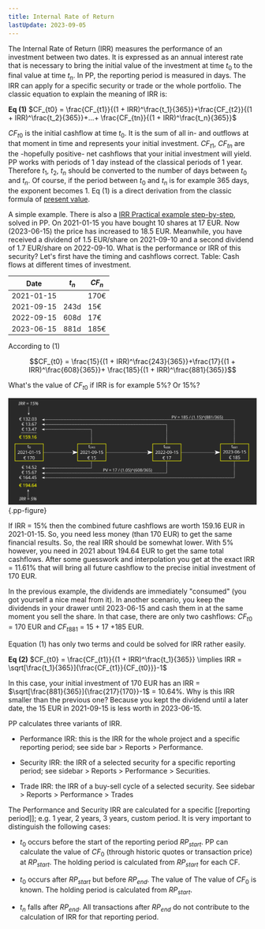 ```yaml
---
title: Internal Rate of Return
lastUpdate: 2023-09-05
---
```


The Internal Rate of Return (IRR) measures the performance of an investment between two dates. It is expressed as an annual interest rate that is necessary to bring the initial value of the investment at time $t_{0}$ to the final value at time $t_{n}$. In PP, the reporting period is measured in days. The IRR can apply for a specific security or trade or the whole portfolio. The classic equation to explain the meaning of IRR is:

**Eq (1)**    $CF_{t0} = \frac{CF_{t1}}{(1 + IRR)^\frac{t_1}{365}}+\frac{CF_{t2}}{(1 + IRR)^\frac{t_2}{365}}+...+ \frac{CF_{tn}}{(1 + IRR)^\frac{t_n}{365}}$

$CF_{t0}$ is the initial cashflow at time $t_0$. It is the sum of all in- and outflows at that moment in time and represents your initial investment. $CF_{t1}$, $CF_{tn}$ are the -hopefully positive- net cashflows that your initial investment will yield. PP works with periods of 1 day instead of the classical periods of 1 year. Therefore $t_1$, $t_2$, $t_n$ should be converted to the number of days between $t_0$ and $t_n$. Of course, if the period between $t_0$ and $t_n$ is  for example 365 days, the exponent becomes 1. Eq (1) is a direct derivation from the classic formula of [present value](images/irr-future-present-value.svg).

A simple example. There is also a [IRR Practical example step-by-step](irr-example.md), solved in PP. On 2021-01-15 you have bought 10 shares at 17 EUR. Now (2023-06-15) the price has increased to 18.5 EUR. Meanwhile, you have received a dividend of 1.5 EUR/share on 2021-09-10 and a second dividend of 1.7 EUR/share on 2022-09-10. What is the performance or IRR of this security? Let's first have the timing and cashflows correct.
Table: Cash flows at different times of investment.

| Date       | $t_n$ | $CF_n$           |
|------------|-------|------------------|
| 2021-01-15 |       |  170€            |
| 2021-09-15 | 243d  | 15€              |
| 2022-09-15 | 608d  | 17€              |
| 2023-06-15 | 881d  | 185€             |

According to (1)

$$CF_{t0} = \frac{15}{(1 + IRR)^\frac{243}{365}}+\frac{17}{(1 + IRR)^\frac{608}{365}}+ \frac{185}{(1 + IRR)^\frac{881}{365}}$$

What's the value of $CF_{t0}$ if IRR is for example 5%? Or 15%?

![Calculating IRR](images/irr-calculations.svg){.pp-figure}

If IRR = 15% then the combined future cashflows are worth 159.16 EUR in 2021-01-15. So, you need less money (than 170 EUR) to get the same financial results.  So, the real IRR should be somewhat lower. With 5% however, you need in 2021 about 194.64 EUR to get the same total cashflows. After some guesswork and interpolation you get at the exact IRR = 11.61% that will bring all future cashflow to the precise initial investment of 170 EUR.

In the previous example, the dividends are immediately "consumed" (you got yourself a nice meal from it). In another scenario, you keep the dividends in your drawer until 2023-06-15 and cash them in at the same moment you sell the share. In that case, there are only two cashflows: $CF_{t0}$ = 170 EUR and $CF_{t881}$ = 15 + 17 +185 EUR.

Equation (1) has only two terms and could be solved for IRR rather easily.

**Eq (2)**    $CF_{t0} = \frac{CF_{t1}}{(1 + IRR)^\frac{t_1}{365}} \implies  IRR = \sqrt[\frac{t_1}{365}]{\frac{CF_{t1}}{CF_{t0}}}-1$

In this case, your initial investment of 170 EUR has an IRR = $\sqrt[\frac{881}{365}]{\frac{217}{170}}-1$ = 10.64%. Why is this IRR smaller than the previous one? Because you kept the dividend until a later date, the 15 EUR in 2021-09-15 is less worth in 2023-06-15.

PP calculates three variants of IRR.

  + Performance IRR: this is the IRR for the whole project and a specific reporting period; see side bar > Reports > Performance.

  + Security IRR: the IRR of a selected security for a specific reporting period; see sidebar > Reports > Performance > Securities.

  + Trade IRR: the IRR of a buy-sell cycle of a selected security. See sidebar > Reports > Performance > Trades

The Performance and Security IRR are calculated for a specific [[reporting period]]; e.g. 1 year, 2 years, 3 years, custom period. It is very important to distinguish the following cases:

  + $t_0$ occurs before the start of the reporting period $RP_{start}$.  PP can calculate the value of $CF_0$ (through historic quotes or transaction price) at $RP_{start}$. The holding period is calculated from $RP_{start}$ for each CF.

  + $t_0$ occurs after $RP_{start}$ but before $RP_{end}$. The value of  The value of $CF_0$ is known. The holding period is calculated from $RP_{start}$.

  + $t_n$ falls after $RP_{end}$. All transactions after $RP_{end}$ do not contribute to the calculation of IRR for that reporting period.

